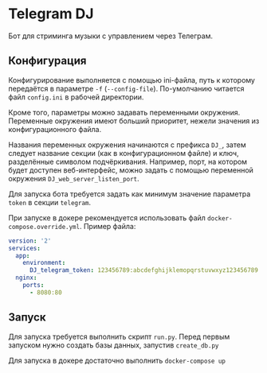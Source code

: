 # Telegram DJ

Бот для стриминга музыки с управлением через Телеграм.

## Конфигурация
Конфигурирование выполняется с помощью ini-файла, путь к 
которому передаётся в параметре `-f` (`--config-file`).
По-умолчанию читается файл `config.ini` в рабочей директории.

Кроме того, параметры можно задавать переменными окружения.
Переменные окружения имеют больший приоритет, нежели 
значения из конфигурационного файла.

Названия переменных окружения начинаются с префикса `DJ_`,
затем следует название секции (как в конфигурационном файле)
и ключ, разделённые символом подчёркивания. Например, 
порт, на котором будет доступен веб-интерфейс, можно задать
с помощью переменной окружения `DJ_web_server_listen_port`.

Для запуска бота требуется задать как минимум значение 
параметра `token` в секции `telegram`.

При запуске в докере рекомендуется использовать файл 
`docker-compose.override.yml`. Пример файла:
```yaml
version: '2'
services:
  app:
    environment:
      DJ_telegram_token: 123456789:abcdefghijklemopqrstuvwxyz123456789
  nginx:
    ports:
      - 8080:80
```

## Запуск
Для запуска требуется выполнить скрипт `run.py`. 
Перед первым запуском нужно создать базы данных, запустив
`create_db.py`

Для запуска в докере достаточно выполнить `docker-compose up`
 
